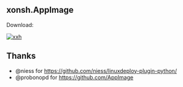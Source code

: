 ## xonsh.AppImage

Download: 

[![xxh](https://img.shields.io/badge/xxh.AppImage_release_0.8.0-x86_64-blue.svg)](https://github.com/xxh/xxh-appimage/releases/download/continuous/xxh-release-x86_64.AppImage)

## Thanks
* @niess for https://github.com/niess/linuxdeploy-plugin-python/
* @probonopd for https://github.com/AppImage
